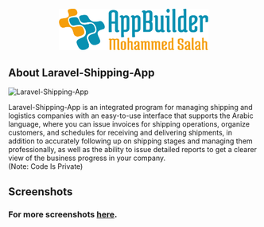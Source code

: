 <p align="center"><img src="logo.svg" width="300" alt="logo"></p>

## About Laravel-Shipping-App

![Laravel-Shipping-App](https://github.com/AppBuilderMS/Laravel-Shipping-App-Screenshots/assets/109177230/8d0a94cc-7b2a-45e7-aaa6-c8f8f0cc7d10)

Laravel-Shipping-App is an integrated program for managing shipping and logistics companies with an easy-to-use interface that supports the Arabic language, where you can issue invoices for shipping operations, organize customers, and schedules for receiving and delivering shipments, in addition to accurately following up on shipping stages and managing them professionally, as well as the ability to issue detailed reports to get a clearer view of the business progress in your company.<br>
(Note: Code Is Private)

## Screenshots
### For more screenshots [here](screenshots/SCREENSHOTS.md).

